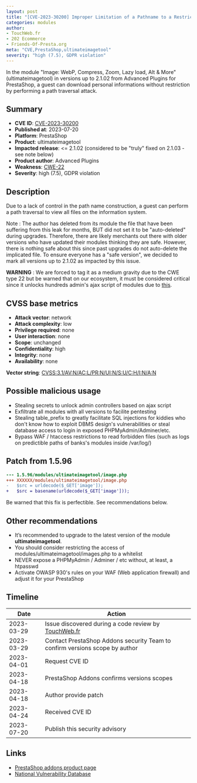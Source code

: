 ```yaml
---
layout: post
title: "[CVE-2023-30200] Improper Limitation of a Pathname to a Restricted Directory in Advanced Plugins - Image: WebP, Compress, Zoom, Lazy load, Alt & More module for PrestaShop"
categories: modules
author:
- TouchWeb.fr
- 202 Ecommerce
- Friends-Of-Presta.org
meta: "CVE,PrestaShop,ultimateimagetool"
severity: "high (7.5), GDPR violation"
---
```


In the module "Image: WebP, Compress, Zoom, Lazy load, Alt & More" (ultimateimagetool) in versions up to 2.1.02 from Advanced Plugins for PrestaShop, a guest can download personal informations without restriction by performing a path traversal attack.

## Summary

* **CVE ID**: [CVE-2023-30200](https://cve.mitre.org/cgi-bin/cvename.cgi?name=CVE-2023-30200)
* **Published at**: 2023-07-20
* **Platform**: PrestaShop
* **Product**: ultimateimagetool
* **Impacted release**: <= 2.1.02 (considered to be "truly" fixed on 2.1.03 - see note below)
* **Product author**: Advanced Plugins
* **Weakness**: [CWE-22](https://cwe.mitre.org/data/definitions/22.html)
* **Severity**: high (7.5), GDPR violation

## Description

Due to a lack of control in the path name construction, a guest can perform a path traversal to view all files on the information system.

Note : The author has deleted from its module the file that have been suffering from this leak for months, BUT did not set it to be "auto-deleted" during upgrades. Therefore, there are likely merchants out there with older versions who have updated their modules thinking they are safe. However, there is nothing safe about this since past upgrades do not auto-delete the implicated file. To ensure everyone has a "safe version", we decided to mark all versions up to 2.1.02 as impacted by this issue.

**WARNING** : We are forced to tag it as a medium gravity due to the CWE type 22 but be warned that on our ecosystem, it must be considered critical since it unlocks hundreds admin's ajax script of modules due to [this](https://github.com/PrestaShop/PrestaShop/blob/6c05518b807d014ee8edb811041e3de232520c28/classes/Tools.php#L1247).


## CVSS base metrics

* **Attack vector**: network
* **Attack complexity**: low
* **Privilege required**: none
* **User interaction**: none
* **Scope**: unchanged
* **Confidentiality**: high
* **Integrity**: none
* **Availability**: none

**Vector string**: [CVSS:3.1/AV:N/AC:L/PR:N/UI:N/S:U/C:H/I:N/A:N](https://nvd.nist.gov/vuln-metrics/cvss/v3-calculator?vector=AV:N/AC:L/PR:N/UI:N/S:U/C:H/I:N/A:N)

## Possible malicious usage

* Stealing secrets to unlock admin controllers based on ajax script
* Exfiltrate all modules with all versions to facilite pentesting
* Stealing table_prefix to greatly facilitate SQL injections for kiddies who don't know how to exploit DBMS design's vulnerabilities or steal database access to login in exposed PHPMyAdmin/Adminer/etc.
* Bypass WAF / htaccess restrictions to read forbidden files (such as logs on predictible paths of banks's modules inside /var/log/)

## Patch from 1.5.96

```diff
--- 1.5.96/modules/ultimateimagetool/image.php
+++ XXXXXX/modules/ultimateimagetool/image.php
-	$src = urldecode($_GET['image']);
+	$src = basename(urldecode($_GET['image']));
```

Be warned that this fix is perfectible. See recommendations below.

## Other recommendations

* It’s recommended to upgrade to the latest version of the module **ultimateimagetool**.
* You should consider restricting the access of modules/ultimateimagetool/images.php to a whitelist
* NEVER expose a PHPMyAdmin / Adminer / etc without, at least, a htpasswd
* Activate OWASP 930's rules on your WAF (Web application firewall) and adjust it for your PrestaShop

## Timeline

| Date | Action |
|--|--|
| 2023-03-29 | Issue discovered during a code review by [TouchWeb.fr](https://www.touchweb.fr) |
| 2023-03-29 | Contact PrestaShop Addons security Team to confirm versions scope by author  |
| 2023-04-01 | Request CVE ID |
| 2023-04-18 | PrestaShop Addons confirms versions scopes |
| 2023-04-18 | Author provide patch |
| 2023-04-24 | Received CVE ID |
| 2023-07-20 | Publish this security advisory |

## Links

* [PrestaShop addons product page](https://addons.prestashop.com/fr/visuels-produits/27669-image-webp-compression-regeneration.html)
* [National Vulnerability Database](https://nvd.nist.gov/vuln/detail/CVE-2023-30200)
